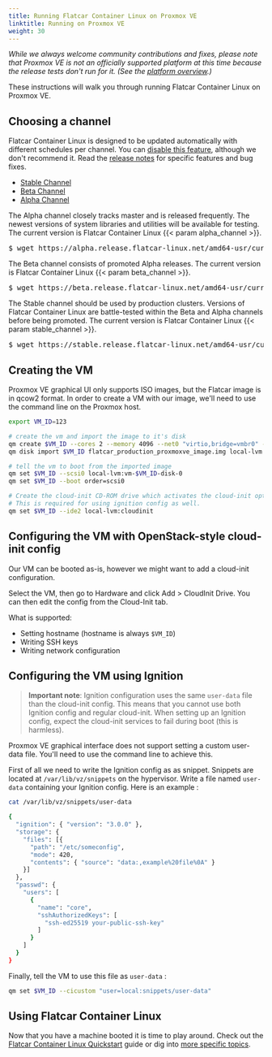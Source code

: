 ```yaml
---
title: Running Flatcar Container Linux on Proxmox VE
linktitle: Running on Proxmox VE
weight: 30
---
```


_While we always welcome community contributions and fixes, please note that Proxmox VE is not an officially supported platform at this time because the release tests don't run for it. (See the [platform overview](/#installing-flatcar).)_

These instructions will walk you through running Flatcar Container Linux on Proxmox VE.

## Choosing a channel

Flatcar Container Linux is designed to be updated automatically with different schedules per channel. You can [disable this feature][update-strategies], although we don't recommend it. Read the [release notes][release-notes] for specific features and bug fixes.

<div id="proxmoxve-create">
  <ul class="nav nav-tabs">
    <li class="active"><a href="#stable-create" data-toggle="tab">Stable Channel</a></li>
    <li><a href="#beta-create" data-toggle="tab">Beta Channel</a></li>
    <li><a href="#alpha-create" data-toggle="tab">Alpha Channel</a></li>
  </ul>
  <div class="tab-content coreos-docs-image-table">
    <div class="tab-pane" id="alpha-create">
      <p>The Alpha channel closely tracks master and is released frequently. The newest versions of system libraries and utilities will be available for testing. The current version is Flatcar Container Linux {{< param alpha_channel >}}.</p>
<pre>
$ wget https://alpha.release.flatcar-linux.net/amd64-usr/current/flatcar_production_proxmoxve_image.img
</pre>
    </div>
    <div class="tab-pane" id="beta-create">
      <p>The Beta channel consists of promoted Alpha releases. The current version is Flatcar Container Linux {{< param beta_channel >}}.</p>
<pre>
$ wget https://beta.release.flatcar-linux.net/amd64-usr/current/flatcar_production_proxmoxve_image.img
</pre>
    </div>
  <div class="tab-pane active" id="stable-create">
      <p>The Stable channel should be used by production clusters. Versions of Flatcar Container Linux are battle-tested within the Beta and Alpha channels before being promoted. The current version is Flatcar Container Linux {{< param stable_channel >}}.</p>
<pre>
$ wget https://stable.release.flatcar-linux.net/amd64-usr/current/flatcar_production_proxmoxve_image.img
</pre>
    </div>
  </div>
</div>


## Creating the VM

Proxmox VE graphical UI only supports ISO images, but the Flatcar image is in qcow2 format.
In order to create a VM with our image, we'll need to use the command line on the Proxmox host.

```bash
export VM_ID=123

# create the vm and import the image to it's disk
qm create $VM_ID --cores 2 --memory 4096 --net0 "virtio,bridge=vmbr0" --ipconfig0 "ip=dhcp"
qm disk import $VM_ID flatcar_production_proxmoxve_image.img local-lvm

# tell the vm to boot from the imported image
qm set $VM_ID --scsi0 local-lvm:vm-$VM_ID-disk-0
qm set $VM_ID --boot order=scsi0

# Create the cloud-init CD-ROM drive which activates the cloud-init options for the VM.
# This is required for using ignition config as well.
qm set $VM_ID --ide2 local-lvm:cloudinit
```

## Configuring the VM with OpenStack-style cloud-init config

Our VM can be booted as-is, however we might want to add a cloud-init configuration.

Select the VM, then go to Hardware and click Add > CloudInit Drive. You can then edit the config from the Cloud-Init tab.

What is supported:

- Setting hostname (hostname is always `$VM_ID`)
- Writing SSH keys
- Writing network configuration


## Configuring the VM using Ignition

> **Important note**: Ignition configuration uses the same `user-data` file than the cloud-init config. This means that you cannot use both Ignition config and regular cloud-init. When setting up an Ignition config, expect the cloud-init services to fail during boot (this is harmless).

Proxmox VE graphical interface does not support setting a custom user-data file. You'll need to use the command line to achieve this.

First of all we need to write the Ignition config as as snippet. Snippets are located at `/var/lib/vz/snippets` on the hypervisor. Write a file named `user-data` containing your Ignition config. Here is an example :

```bash
cat /var/lib/vz/snippets/user-data

{
  "ignition": { "version": "3.0.0" },
  "storage": {
    "files": [{
      "path": "/etc/someconfig",
      "mode": 420,
      "contents": { "source": "data:,example%20file%0A" }
    }]
  },
  "passwd": {
    "users": [
      {
        "name": "core",
        "sshAuthorizedKeys": [
          "ssh-ed25519 your-public-ssh-key"
        ]
      }
    ]
  }
}
```

Finally, tell the VM to use this file as `user-data` :

```bash
qm set $VM_ID --cicustom "user=local:snippets/user-data"
```

## Using Flatcar Container Linux

Now that you have a machine booted it is time to play around. Check out the [Flatcar Container Linux Quickstart][quickstart] guide or dig into [more specific topics][doc-index].

[update-strategies]: ../../setup/releases/update-strategies
[release-notes]: https://flatcar-linux.org/releases
[quickstart]: ../
[doc-index]: ../../
